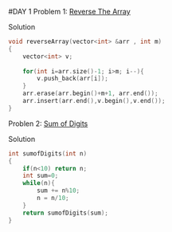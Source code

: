 
#DAY 1 
Problem 1: [Reverse The Array](https://www.codingninjas.com/codestudio/problems/reverse-the-array_1262298)

Solution 
```c++
void reverseArray(vector<int> &arr , int m)
{
    vector<int> v;
   
    for(int i=arr.size()-1; i>m; i--){
        v.push_back(arr[i]);
    }
    arr.erase(arr.begin()+m+1, arr.end());
    arr.insert(arr.end(),v.begin(),v.end());
}

```

Problen 2: [Sum of Digits](https://www.codingninjas.com/codestudio/problems/sum-of-digits_1464021?leftPanelTab=0)

Solution
```c++
int sumofDigits(int n)
{
	if(n<10) return n;
    int sum=0;
    while(n){
        sum += n%10;
        n = n/10;
    }
    return sumofDigits(sum);
}

```


